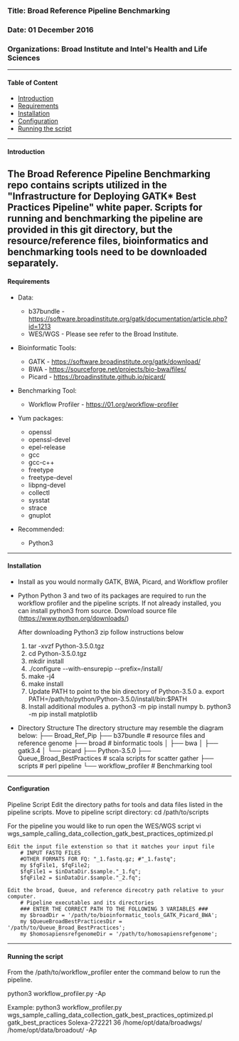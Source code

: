 
### Title: Broad Reference Pipeline Benchmarking                         
### Date: 01 December 2016                                               
### Organizations: Broad Institute and Intel's Health and Life Sciences   
-------------------------------------------------------------------------

#### Table of Content

 * [Introduction](https://github.com/Intel-HLS/Reference-Design/blob/master/README.md#introduction)
 * [Requirements](https://github.com/Intel-HLS/Reference-Design/blob/master/README.md#requirements)
 * [Installation](https://github.com/Intel-HLS/Reference-Design/blob/master/README.md#installation)
 * [Configuration](https://github.com/Intel-HLS/Reference-Design/blob/master/README.md#configuration)
 * [Running the script](https://github.com/Intel-HLS/Reference-Design/blob/master/README.md#runningthescript)
-------------------------------------------------------------------------

#### Introduction 

The Broad Reference Pipeline Benchmarking repo contains scripts utilized 
in the "Infrastructure for Deploying GATK* Best Practices Pipeline" white 
paper. Scripts for running and benchmarking the pipeline are provided in 
this git directory, but the resource/reference files, bioinformatics and 
benchmarking tools need to be downloaded separately. 
-------------------------------------------------------------------------

#### Requirements

* Data:
  - b37bundle - https://software.broadinstitute.org/gatk/documentation/article.php?id=1213
  - WES/WGS - Please see refer to the Broad Institute.
  
* Bioinformatic Tools:
  - GATK - https://software.broadinstitute.org/gatk/download/
  - BWA - https://sourceforge.net/projects/bio-bwa/files/
  - Picard - https://broadinstitute.github.io/picard/
  
* Benchmarking Tool:
  - Workflow Profiler - https://01.org/workflow-profiler

* Yum packages: 
  - openssl 
  - openssl-devel 
  - epel-release 
  - gcc
  - gcc-c++
  - freetype 
  - freetype-devel 
  - libpng-devel
  - collectl
  - sysstat
  - strace 
  - gnuplot
  
* Recommended:
   - Python3
-------------------------------------------------------------------------

#### Installation

* Install as you would normally GATK, BWA, Picard, and Workflow profiler

* Python 
   Python 3 and two of its packages are required to run the workflow profiler 
   and the pipeline scripts. If not already installed, you can install python3 
   from source. Download source file (https://www.python.org/downloads/)
   
   After downloading Python3 zip follow instructions below
	1. tar -xvzf Python-3.5.0.tgz
	2. cd Python-3.5.0.tgz
	3. mkdir install
	4.  ./configure --with-ensurepip --prefix=<full path of current directory>/install/
	5. make -j4
	6. make install
	7. Update PATH to point to the bin directory of Python-3.5.0
		a. export PATH=/path/to/python/Python-3.5.0/install/bin:$PATH 
	8.  Install additional modules
	    a. python3 -m pip install numpy
	    b. python3 -m pip install matplotlib
	    
* Directory Structure
   The directory structure may resemble the diagram below:
   ├── Broad_Ref_Pip
      ├── b37bundle                 # resource files and reference genome
      ├── broad                     # binformatic tools
      │   ├── bwa
      │   ├── gatk3.4
      │   └── picard
      ├── Python-3.5.0
      ├── Queue_Broad_BestPractices # scala scripts for scatter gather
      ├── scripts                   # perl pipeline
      └── workflow_profiler         # Benchmarking tool
-------------------------------------------------------------------------

#### Configuration 

Pipeline Script
   Edit the directory paths for tools and data files listed in the pipeline scripts.
   Move to pipeline script directory:
	cd /path/to/scripts

   For the pipeline you would like to run 
	open the WES/WGS script 
		vi wgs_sample_calling_data_collection_gatk_best_practices_optimized.pl
	
	Edit the input file extenstion so that it matches your input file
		# INPUT FASTQ FILES
		#OTHER FORMATS FOR FQ: "_1.fastq.gz; #"_1.fastq";
		my $fqFile1, $fqFile2;
		$fqFile1 = $inDataDir.$sample."_1.fq";
		$fqFile2 = $inDataDir.$sample."_2.fq";
		
	Edit the broad, Queue, and reference direcotry path relative to your computer.
		# Pipeline executables and its directories
		### ENTER THE CORRECT PATH TO THE FOLLOWING 3 VARIABLES ###
		my $broadDir = '/path/to/bioinformatic_tools_GATK_Picard_BWA';
		my $QueueBroadBestPracticesDir = '/path/to/Queue_Broad_BestPractices';
		my $homosapiensrefgenomeDir = '/path/to/homosapiensrefgenome';
-------------------------------------------------------------------------

#### Running the script 

From the /path/to/workflow_profiler enter the command below to run the pipeline. 

python3 workflow_profiler.py <pipeline script to be run> <workflow dictionary> <name of fastq files> <number of threads> <path to fastq files> <path for output files> -Ap

Example:
python3 workflow_profiler.py wgs_sample_calling_data_collection_gatk_best_practices_optimized.pl gatk_best_practices Solexa-272221 36 /home/opt/data/broadwgs/ /home/opt/data/broadout/ -Ap
